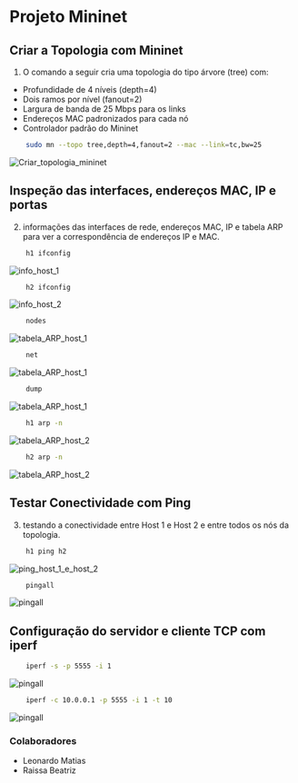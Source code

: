 # Projeto Mininet

## Criar a Topologia com Mininet

1. O comando a seguir cria uma topologia do tipo árvore (tree) com:

- Profundidade de 4 níveis (depth=4)
- Dois ramos por nível (fanout=2)
- Largura de banda de 25 Mbps para os links
- Endereços MAC padronizados para cada nó
- Controlador padrão do Mininet

```sh
    sudo mn --topo tree,depth=4,fanout=2 --mac --link=tc,bw=25
```

![Criar_topologia_mininet](./imagens/Criar_topologia_mininet.png)

## Inspeção das interfaces, endereços MAC, IP e portas

2. informações das interfaces de rede, endereços MAC, IP e tabela ARP para ver a correspondência de endereços IP e MAC.

```sh
    h1 ifconfig
```

![info_host_1](./imagens/info_host_1.png)

```sh
    h2 ifconfig
```

![info_host_2](./imagens/info_host_2.png)

```sh
    nodes
```

![tabela_ARP_host_1](./imagens/nodes.png)

```sh
    net
```

![tabela_ARP_host_1](./imagens/net.png)

```sh
    dump
```

![tabela_ARP_host_1](./imagens/dump.png)

```sh
    h1 arp -n
```

![tabela_ARP_host_2](./imagens/tabela_ARP_host_1.png)

```sh
    h2 arp -n
```

![tabela_ARP_host_2](./imagens/tabela_ARP_host_2.png)

## Testar Conectividade com Ping

3. testando a conectividade entre Host 1 e Host 2 e entre todos os nós da topologia.

```sh
    h1 ping h2
```

![ping_host_1_e_host_2](./imagens/ping_host_1_e_host_2.png)

```sh
    pingall
```

![pingall](./imagens/pingall.png)

## Configuração do servidor e cliente TCP com iperf

```sh
    iperf -s -p 5555 -i 1
```

![pingall](./imagens/h1_servidor.png)

```sh
    iperf -c 10.0.0.1 -p 5555 -i 1 -t 10
```

![pingall](./imagens/h2_cliente.png)

### Colaboradores

- Leonardo Matias
- Raissa Beatriz


